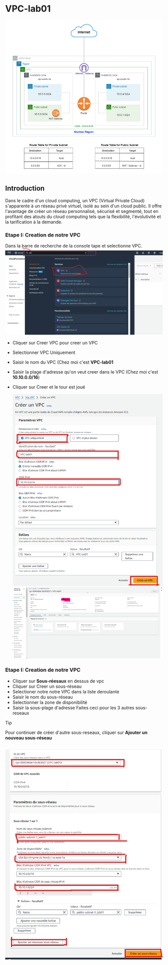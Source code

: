 # VPC-lab01
![Mon image](https://github.com/TAMINI7777/VPC-lab01/blob/main/map%20du%20vpc.webp)
## Introduction
Dans le cadre d'un cloud computing, un VPC (Virtual Private Cloud) s'apparente à un réseau privé virtuel, isolé au sein d'un cloud public. Il offre l'avantage de créer un réseau personnalisé, sécurisé et segmenté, tout en profitant des atouts du cloud computing tels que la flexibilité, l'évolutivité et la tarification à la demande.
### Etape I: Creation de notre VPC
Dans la barre de recherche de la console tape et selectionne VPC.
![](https://github.com/TAMINI7777/VPC-lab01/blob/main/Barre%20de%20recherche.png)

* Cliquer sur Creer VPC pour creer un VPC
* Selectionner VPC Uniquement
* Saisir le nom du VPC (Chez moi c'est **VPC-lab01**
* Saisir la plage d'adresse qu'on veut creer dans le VPC (Chez moi c'est **10.10.0.0/16**)
* Cliquer sur Creer et le tour est joué

  ![](https://github.com/TAMINI7777/VPC-lab01/blob/main/Creer-vpc.png)
  ![](https://github.com/TAMINI7777/VPC-lab01/blob/main/vpc-creer2.png)
  

### Etape I: Creation de notre VPC
* Cliquer sur **Sous-réesaux** en dessus de vpc
* Cliquer sur Creer un sous-réseau
* Selectioner notre notre VPC dans la liste deroulante
* Saisir le nom du sous-réseau
* Selectionner la zone de disponibilité
* Saisir la sous-plage d'adresse
Faites ceci pour les 3 autres sous-reseaux

> [!TIP]
> Pour continuer de créer d'autre sous-reseaux, cliquer sur **Ajouter un nouveau sous-réseau**
##   
![](https://github.com/TAMINI7777/VPC-lab01/blob/main/creer-sous-reseaux.png)

